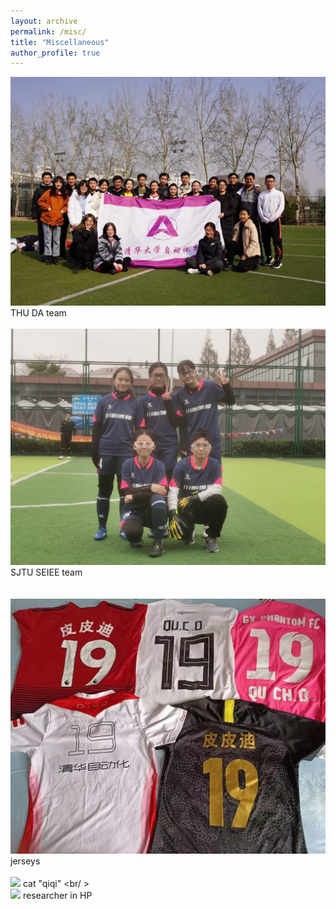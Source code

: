 ```yaml
---
layout: archive
permalink: /misc/
title: "Miscellaneous"
author_profile: true
---
```


<img src="/images/misc_img/IMG_9236.JPG" width="580"/> THU DA team
<br />
<br />
<img src="/images/misc_img/IMG_2310.JPG" width="580"/> SJTU SEIEE team
<br />
<br />   
<img src="/images/misc_img/IMG_9239.JPG" width="580"/> jerseys
<br />
<br />
<img src="/images/misc_img/IMG_8606.png" width="580"/> cat "qiqi"
<br/ >
<br />
<img src="/images/misc_img/IMG_0858.png" width="580"/> researcher in HP
